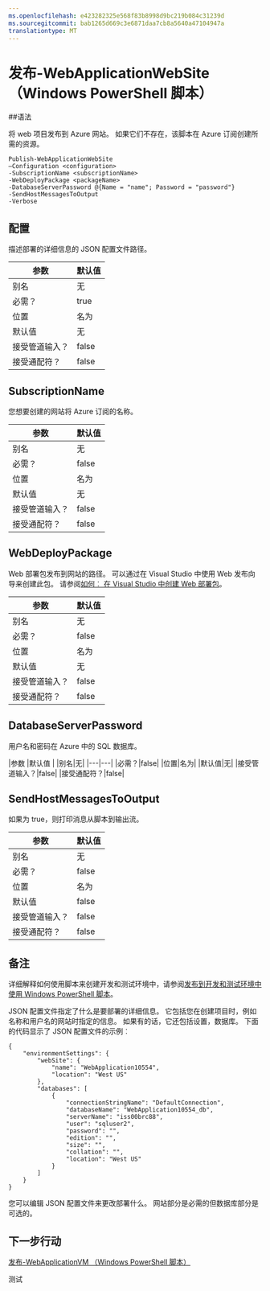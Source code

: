 ```yaml
---
ms.openlocfilehash: e423282325e568f83b8998d9bc219b084c31239d
ms.sourcegitcommit: bab1265d669c3e6871daa7cb8a5640a47104947a
translationtype: MT
---
```

<properties 
   pageTitle="发布-WebApplicationWebSite （Windows PowerShell 脚本）"
   description="了解如何将 web 项目发布到 Azure 网站。 如果它们不存在，该脚本在 Azure 订阅创建所需的资源。"
   services="visual-studio-online"
   documentationCenter="na"
   authors="kempb"
   manager="douge"
   editor="tglee" />
<tags 
   ms.service="multiple"
   ms.devlang="dotnet"
   ms.topic="article"
   ms.tgt_pltfrm="na"
   ms.workload="multiple"
   ms.date="08/13/2015"
   ms.author="kempb" />

# 发布-WebApplicationWebSite （Windows PowerShell 脚本）

##语法

将 web 项目发布到 Azure 网站。 如果它们不存在，该脚本在 Azure 订阅创建所需的资源。

    Publish-WebApplicationWebSite
    –Configuration <configuration> 
    -SubscriptionName <subscriptionName>
    -WebDeployPackage <packageName>
    -DatabaseServerPassword @{Name = "name"; Password = "password"}
    -SendHostMessagesToOutput
    -Verbose
    

## 配置

描述部署的详细信息的 JSON 配置文件路径。

|参数|默认值|
|---|---|
|别名|无|
|必需？|true|
|位置|名为|
|默认值|无|
|接受管道输入？|false|
|接受通配符？|false|

## SubscriptionName

您想要创建的网站将 Azure 订阅的名称。

|参数|默认值|
|---|---|
|别名|无|
|必需？|false|
|位置|名为|
|默认值|无|
|接受管道输入？|false|
|接受通配符？|false|

## WebDeployPackage

Web 部署包发布到网站的路径。 可以通过在 Visual Studio 中使用 Web 发布向导来创建此包。 请参阅[如何︰ 在 Visual Studio 中创建 Web 部署包](http://go.microsoft.com/fwlink/p/?LinkID=623089)。

|参数|默认值|
|---|---|
|别名|无|
|必需？|false|
|位置|名为|
|默认值|无|
|接受管道输入？|false|
|接受通配符？|false|
    
## DatabaseServerPassword

用户名和密码在 Azure 中的 SQL 数据库。

|参数 |默认值 |
|别名|无|
|---|---|
|必需？|false|
|位置|名为|
|默认值|无|
|接受管道输入？|false|
|接受通配符？|false|

## SendHostMessagesToOutput

如果为 true，则打印消息从脚本到输出流。

|参数|默认值|
|---|---|
|别名|无|
|必需？|false|
|位置|名为|
|默认值|false|
|接受管道输入？|false|
|接受通配符？|false|

## 备注

详细解释如何使用脚本来创建开发和测试环境中，请参阅[发布到开发和测试环境中使用 Windows PowerShell 脚本](https://msdn.microsoft.com/library/azure/dn642480.aspx)。

JSON 配置文件指定了什么是要部署的详细信息。 它包括您在创建项目时，例如名称和用户名的网站时指定的信息。 如果有的话，它还包括设置，数据库。 下面的代码显示了 JSON 配置文件的示例︰

    {
        "environmentSettings": {
            "webSite": {
                "name": "WebApplication10554",
                "location": "West US"
            },
            "databases": [
                {
                    "connectionStringName": "DefaultConnection",
                    "databaseName": "WebApplication10554_db",
                    "serverName": "iss00brc88",
                    "user": "sqluser2",
                    "password": "",
                    "edition": "",
                    "size": "",
                    "collation": "",
                    "location": "West US"
                }
            ]
        }
    }

您可以编辑 JSON 配置文件来更改部署什么。 网站部分是必需的但数据库部分是可选的。

## 下一步行动

[发布-WebApplicationVM （Windows PowerShell 脚本）](https://msdn.microsoft.com/library/azure/dn689112.aspx)




测试
